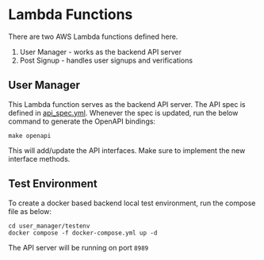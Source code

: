 # Lambda Functions

There are two AWS Lambda functions defined here.

1. User Manager - works as the backend API server
2. Post Signup - handles user signups and verifications

## User Manager
This Lambda function serves as the backend API server.
The API spec is defined in [api_spec.yml](api_spec.yml).
Whenever the spec is updated, run the below command to generate the OpenAPI bindings:

    make openapi

This will add/update the API interfaces. Make sure to implement the new interface methods.
## Test Environment
To create a docker based backend local test environment, run the compose file as below:

    cd user_manager/testenv
    docker compose -f docker-compose.yml up -d

The API server will be running on port `8989`
